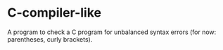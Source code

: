 # C-compiler-like
A program to check a C program for unbalanced syntax errors (for now: parentheses, curly brackets).

